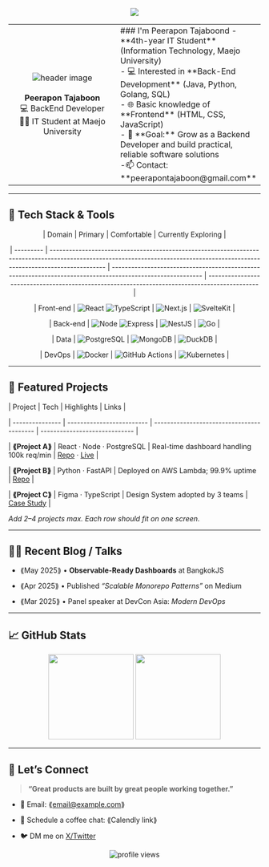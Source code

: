 <!-- Banner / Cover -->
<p  align="center">

<img  src="https://camo.githubusercontent.com/732a2f71fed4513848e33fe58bdcbbc475e7a225c03c3e72e07a26f0ecaf61d5/68747470733a2f2f63617073756c652d72656e6465722e76657263656c2e6170702f6170693f747970653d776176696e67266865696768743d32303026746578743d576176696e672126666f6e74416c69676e3d383026666f6e74416c69676e593d343026636f6c6f723d6772616469656e74"  />

</p>
<table>
<tr>
<td  width="280px"  align="center">
<img  src="https://s2.ezgif.com/tmp/ezgif-29fdec905a1451.webp"  alt="header image" />
<br><br>
<strong>Peerapon Tajaboon</strong><br/>
💻 BackEnd Developer<br/>
👨‍🎓 IT Student at Maejo University
</td>
<td valign="top">
### I'm Peerapon Tajaboond
-**4th-year IT Student**(Information Technology, Maejo University)<br>
- 💻 Interested in **Back-End Development** (Java, Python, Golang, SQL)<br>
- 🌐 Basic knowledge of **Frontend** (HTML, CSS, JavaScript)  <br>
- 🎯 **Goal:** Grow as a Backend Developer and build practical, reliable software solutions<br>
-📫 Contact: **peerapontajaboon@gmail.com**<br>
</td>
</tr>
</table>

---

  

## 🧰 Tech Stack & Tools

  

<div  align="center">

  

| Domain | Primary | Comfortable | Currently Exploring |

| --------- | ----------------------------------------------------------------------------------------------------------------------------------------------------------------------------- | ---------------------------------------------------------------------------------------------------------- | --------------------------------------------------------------------------------------------- |

| Front-end | ![React](https://img.shields.io/badge/React-20232A?logo=react&logoColor=61DAFB) ![TypeScript](https://img.shields.io/badge/TypeScript-007ACC?logo=typescript&logoColor=white) | ![Next.js](https://img.shields.io/badge/Next.js-000?logo=nextdotjs) | ![SvelteKit](https://img.shields.io/badge/SvelteKit-FF3E00?logo=svelte&logoColor=white) |

| Back-end | ![Node](https://img.shields.io/badge/Node.js-339933?logo=node.js&logoColor=white) ![Express](https://img.shields.io/badge/Express-000000?logo=express&logoColor=white) | ![NestJS](https://img.shields.io/badge/NestJS-E0234E?logo=nestjs&logoColor=white) | ![Go](https://img.shields.io/badge/Go-00ADD8?logo=go&logoColor=white) |

| Data | ![PostgreSQL](https://img.shields.io/badge/PostgreSQL-4169E1?logo=postgresql&logoColor=white) | ![MongoDB](https://img.shields.io/badge/MongoDB-47A248?logo=mongodb&logoColor=white) | ![DuckDB](https://img.shields.io/badge/DuckDB-FFC700?logoColor=000) |

| DevOps | ![Docker](https://img.shields.io/badge/Docker-2496ED?logo=docker&logoColor=white) | ![GitHub Actions](https://img.shields.io/badge/GitHub%20Actions-2088FF?logo=githubactions&logoColor=white) | ![Kubernetes](https://img.shields.io/badge/Kubernetes-326CE5?logo=kubernetes&logoColor=white) |

  

</div>

  

---

  

## 📌 Featured Projects

  

| Project | Tech | Highlights | Links |

| --------------- | ------------------------- | ----------------------------------------- | ----------------------------- |

| **⟪Project A⟫** | React · Node · PostgreSQL | Real-time dashboard handling 100k req/min | [Repo](⟪url⟫) · [Live](⟪url⟫) |

| **⟪Project B⟫** | Python · FastAPI | Deployed on AWS Lambda; 99.9% uptime | [Repo](⟪url⟫) |

| **⟪Project C⟫** | Figma · TypeScript | Design System adopted by 3 teams | [Case Study](⟪url⟫) |

  

_Add 2–4 projects max. Each row should fit on one screen._

  

---

  

## ✍🏻 Recent Blog / Talks

  

<!-- GH Action can automate this section; placeholder for manual list -->

  

- ⟪May 2025⟫ • **Observable-Ready Dashboards** at BangkokJS

- ⟪Apr 2025⟫ • Published _“Scalable Monorepo Patterns”_ on Medium

- ⟪Mar 2025⟫ • Panel speaker at DevCon Asia: _Modern DevOps_

  

---

  

## 📈 GitHub Stats

  

<div  align="center">

<img  height="170"  src="https://github-readme-stats.vercel.app/api?username=⟪USERNAME⟫&show_icons=true&hide_border=true"  />

<img  height="170"  src="https://github-readme-stats.vercel.app/api/top-langs/?username=⟪USERNAME⟫&layout=compact&hide_border=true"  />

</div>

  

---

  

## 🤝 Let’s Connect

  

>  **“Great products are built by great people working together.”**

  

- 💌 Email: ⟪email@example.com⟫

- 📝 Schedule a coffee chat: ⟪Calendly link⟫

- 🐦 DM me on [X/Twitter](⟪url⟫)

  

<p  align="center">

<img  src="https://komarev.com/ghpvc/?username=⟪USERNAME⟫&style=flat-square"  alt="profile views"/>

</p>
